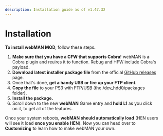 ```yaml
---
description: Installation guide as of v1.47.32
---
```


# Installation

**To install webMAN MOD**, follow these steps.

1. **Make sure that you have a CFW that supports Cobra!** webMAN is a Cobra plugin and reuires it to function. Rebug and HFW include Cobra's payload.
2. **Download latest installer package file** from the official [GitHub releases](https://github.com/aldostools/webMAN-MOD/releases) page.
3. Once that's done, **get a handy USB or fire up your FTP client**.
4. **Copy the file** to your PS3 with FTP/USB \(the /dev\_hdd0/packages folder\).
5. **Install the package.**
6. Scroll down to the new **webMAN** Game entry and **hold L1** as you click on it, to get all of the features.

Once your system reboots, **webMAN should automatically load** \(HEN users will see it load **once you enable HEN**\). Now you can head over to **Customizing** to learn how to make webMAN your own. 

 

